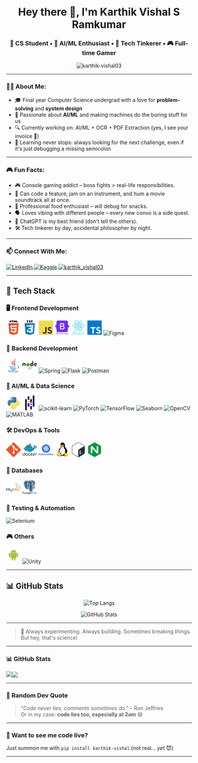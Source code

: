 <h1 align="center">Hey there 👋, I'm Karthik Vishal S Ramkumar</h1>
<h3 align="center">🚀 CS Student • 🤖 AI/ML Enthusiast • 🧠 Tech Tinkerer • 🎮 Full-time Gamer</h3>

<p align="center">
  <img src="https://komarev.com/ghpvc/?username=karthik-vishal03&label=Profile%20views&color=0e75b6&style=flat" alt="karthik-vishal03" />
</p>

---

### 👨‍💻 About Me:
- 🎓 Final year Computer Science undergrad with a love for **problem-solving** and **system design**
- 🤖 Passionate about **AI/ML** and making machines do the boring stuff for us
- 🔍 Currently working on: AI/ML + OCR + PDF Extraction (yes, I see your invoice 👀)
- 🧠 Learning never stops: always looking for the next challenge, even if it's just debugging a missing semicolon

---

### 🎮 Fun Facts:
- 🎮 Console gaming addict – boss fights > real-life responsibilities.
- 🎵 Can code a feature, jam on an instrument, and hum a movie soundtrack all at once.
- 🍔 Professional food enthusiast – will debug for snacks.
- 🗣️ Loves vibing with different people – every new convo is a side quest.
- 🤖 ChatGPT is my best friend (don’t tell the others).
- 🛠️ Tech tinkerer by day, accidental philosopher by night.

---

### 📫 Connect With Me:

<p align="left">
  <a href="https://linkedin.com/in/karthik vishal sr" target="_blank">
    <img align="center" src="https://raw.githubusercontent.com/rahuldkjain/github-profile-readme-generator/master/src/images/icons/Social/linked-in-alt.svg" alt="LinkedIn" height="30" width="40" />
  </a>
  <a href="https://kaggle.com/srkvishal03" target="_blank">
    <img align="center" src="https://raw.githubusercontent.com/rahuldkjain/github-profile-readme-generator/master/src/images/icons/Social/kaggle.svg" alt="Kaggle" height="30" width="40" />
  <a href="https://instagram.com/karthik_vishal03" target="blank"><img align="center" src="https://raw.githubusercontent.com/rahuldkjain/github-profile-readme-generator/master/src/images/icons/Social/instagram.svg" alt="karthik_vishal03" height="30" width="40" /></a>
  </a>
</p>

---


## 🧠 Tech Stack

### 🖥️ Frontend Development
<p>
  <img src="https://raw.githubusercontent.com/devicons/devicon/master/icons/html5/html5-original-wordmark.svg" alt="HTML5" width="40" />
  <img src="https://raw.githubusercontent.com/devicons/devicon/master/icons/css3/css3-original-wordmark.svg" alt="CSS3" width="40" />
  <img src="https://raw.githubusercontent.com/devicons/devicon/master/icons/javascript/javascript-original.svg" alt="JavaScript" width="40" />
  <img src="https://raw.githubusercontent.com/devicons/devicon/master/icons/bootstrap/bootstrap-plain-wordmark.svg" alt="Bootstrap" width="40" />
  <img src="https://raw.githubusercontent.com/devicons/devicon/master/icons/react/react-original-wordmark.svg" alt="React" width="40" />
  <img src="https://raw.githubusercontent.com/devicons/devicon/master/icons/typescript/typescript-original.svg" alt="TypeScript" width="40" />
  <img src="https://www.vectorlogo.zone/logos/figma/figma-icon.svg" alt="Figma" width="40" />
</p>

### 🧱 Backend Development
<p>
  <img src="https://raw.githubusercontent.com/devicons/devicon/master/icons/java/java-original.svg" alt="Java" width="40" />
  <img src="https://raw.githubusercontent.com/devicons/devicon/master/icons/nodejs/nodejs-original-wordmark.svg" alt="Node.js" width="40" />
  <img src="https://www.vectorlogo.zone/logos/springio/springio-icon.svg" alt="Spring" width="40" />
  <img src="https://flask.palletsprojects.com/en/2.2.x/_images/flask-logo.png" alt="Flask" width="40" />
  <img src="https://www.vectorlogo.zone/logos/getpostman/getpostman-icon.svg" alt="Postman" width="40" />
</p>

### 🧠 AI/ML & Data Science
<p>
  <img src="https://raw.githubusercontent.com/devicons/devicon/master/icons/python/python-original.svg" alt="Python" width="40" />
  <img src="https://raw.githubusercontent.com/devicons/devicon/master/icons/pandas/pandas-original.svg" alt="Pandas" width="40" />
  <img src="https://upload.wikimedia.org/wikipedia/commons/0/05/Scikit_learn_logo_small.svg" alt="scikit-learn" width="40" />
  <img src="https://www.vectorlogo.zone/logos/pytorch/pytorch-icon.svg" alt="PyTorch" width="40" />
  <img src="https://www.vectorlogo.zone/logos/tensorflow/tensorflow-icon.svg" alt="TensorFlow" width="40" />
  <img src="https://seaborn.pydata.org/_images/logo-mark-lightbg.svg" alt="Seaborn" width="40" />
  <img src="https://www.vectorlogo.zone/logos/opencv/opencv-icon.svg" alt="OpenCV" width="40" />
  <img src="https://www.mathworks.com/etc.clientlibs/mathworks/clientlibs/customer-platform-site/resources/images/matlab-logo.svg" alt="MATLAB" width="40" />
</p>

### 🛠️ DevOps & Tools
<p>
  <img src="https://raw.githubusercontent.com/devicons/devicon/master/icons/git/git-original.svg" alt="Git" width="40" />
  <img src="https://raw.githubusercontent.com/devicons/devicon/master/icons/docker/docker-original-wordmark.svg" alt="Docker" width="40" />
  <img src="https://raw.githubusercontent.com/devicons/devicon/master/icons/kubernetes/kubernetes-plain-wordmark.svg" alt="Kubernetes" width="40" />
  <img src="https://raw.githubusercontent.com/devicons/devicon/master/icons/linux/linux-original.svg" alt="Linux" width="40" />
  <img src="https://raw.githubusercontent.com/devicons/devicon/master/icons/bash/bash-original.svg" alt="Bash" width="40" />
  <img src="https://raw.githubusercontent.com/devicons/devicon/master/icons/nginx/nginx-original.svg" alt="Nginx" width="40" />
</p>

### 💾 Databases
<p>
  <img src="https://raw.githubusercontent.com/devicons/devicon/master/icons/mysql/mysql-original-wordmark.svg" alt="MySQL" width="40" />
  <img src="https://raw.githubusercontent.com/devicons/devicon/master/icons/postgresql/postgresql-original-wordmark.svg" alt="PostgreSQL" width="40" />
</p>

### 🧪 Testing & Automation
<p>
  <img src="https://raw.githubusercontent.com/detain/svg-logos/master/svg/selenium-logo.svg" alt="Selenium" width="40" />
</p>

### 🎮 Others
<p>
  <img src="https://raw.githubusercontent.com/devicons/devicon/master/icons/android/android-original-wordmark.svg" alt="Android" width="40" />
  <img src="https://www.vectorlogo.zone/logos/unity3d/unity3d-icon.svg" alt="Unity" width="40" />
</p>

---

## 📊 GitHub Stats

<p align="center">
  <img src="https://github-readme-stats.vercel.app/api/top-langs?username=karthik-vishal03&show_icons=true&locale=en&layout=compact" alt="Top Langs" />
</p>

<p align="center">
  <img src="https://github-readme-stats.vercel.app/api?username=karthik-vishal03&show_icons=true&locale=en" alt="GitHub Stats" />
</p>

---

> 🧪 Always experimenting. Always building. Sometimes breaking things. But hey, that's science!

---

### 📊 GitHub Stats

<p>
  <img align="left" src="https://github-readme-stats.vercel.app/api/top-langs/?username=karthik-vishal03&layout=compact&theme=tokyonight" />
</p>

<p>
  <img align="center" src="https://github-readme-stats.vercel.app/api?username=karthik-vishal03&show_icons=true&theme=tokyonight" />
</p>

---

### 🧠 Random Dev Quote
> *"Code never lies, comments sometimes do."* – Ron Jeffries  
> Or in my case: **code lies too, especially at 2am** 😅

---

### 🐍 Want to see me code live?
Just summon me with `pip install karthik-vishal` (not real... *yet* 😈)

---
